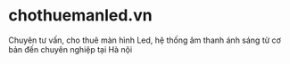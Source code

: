 # chothuemanled.vn
Chuyên tư vấn, cho thuê màn hình Led, hệ thống âm thanh ánh sáng từ cơ bản đến chuyên nghiệp tại Hà nội
